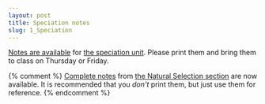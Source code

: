 ```yaml
---
layout: post
title: Speciation notes
slug: 1_Speciation
---
```


[Notes are available](/materials/speciation.handouts.pdf) for [the speciation unit](/speciation.html). Please print them and bring them to class on Thursday or Friday.

{% comment %} 
[Complete notes](/materials/ns.complete.pdf) from [the Natural Selection section](/ns.html) are now available. It is recommended that you _don't_ print them, but just use them for reference.
{% endcomment %} 
